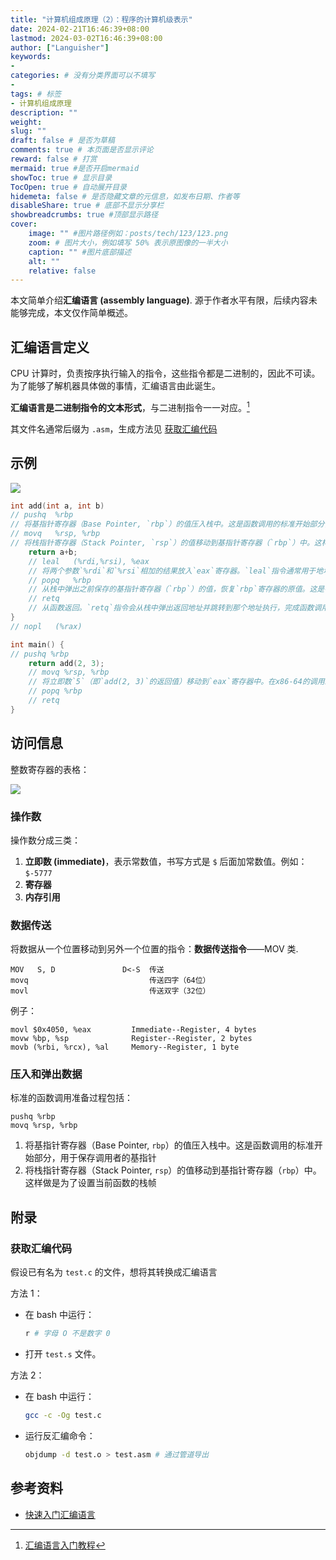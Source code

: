 ```yaml
---
title: "计算机组成原理（2）：程序的计算机级表示"
date: 2024-02-21T16:46:39+08:00
lastmod: 2024-03-02T16:46:39+08:00
author: ["Languisher"]
keywords: 
- 
categories: # 没有分类界面可以不填写
- 
tags: # 标签
- 计算机组成原理
description: ""
weight:
slug: ""
draft: false # 是否为草稿
comments: true # 本页面是否显示评论
reward: false # 打赏
mermaid: true #是否开启mermaid
showToc: true # 显示目录
TocOpen: true # 自动展开目录
hidemeta: false # 是否隐藏文章的元信息，如发布日期、作者等
disableShare: true # 底部不显示分享栏
showbreadcrumbs: true #顶部显示路径
cover:
    image: "" #图片路径例如：posts/tech/123/123.png
    zoom: # 图片大小，例如填写 50% 表示原图像的一半大小
    caption: "" #图片底部描述
    alt: ""
    relative: false
---
```



本文简单介绍**汇编语言 (assembly language)**. 源于作者水平有限，后续内容未能够完成，本文仅作简单概述。

## 汇编语言定义

CPU 计算时，负责按序执行输入的指令，这些指令都是二进制的，因此不可读。为了能够了解机器具体做的事情，汇编语言由此诞生。

**汇编语言是二进制指令的文本形式**，与二进制指令一一对应。[^1]

其文件名通常后缀为 `.asm`，生成方法见 [获取汇编代码](#获取汇编代码)

[^1]: [汇编语言入门教程](https://www.ruanyifeng.com/blog/2018/01/assembly-language-primer.html)


## 示例

![](assets/Pasted%20image%2020240302212558.png)

```cpp
int add(int a, int b) 
// pushq  %rbp 
// 将基指针寄存器（Base Pointer, `rbp`）的值压入栈中。这是函数调用的标准开始部分，用于保存调用者的基指针
// movq   %rsp, %rbp 
// 将栈指针寄存器（Stack Pointer, `rsp`）的值移动到基指针寄存器（`rbp`）中。这样做是为了设置当前函数的栈帧
    return a+b;
    // leal   (%rdi,%rsi), %eax
    // 将两个参数`%rdi`和`%rsi`相加的结果放入`eax`寄存器。`leal`指令通常用于地址计算，这里用它来执行加法操作。
    // popq   %rbp
    // 从栈中弹出之前保存的基指针寄存器（`rbp`）的值，恢复`rbp`寄存器的原值。这是在函数返回之前恢复调用者的栈帧。 
    // retq
	// 从函数返回。`retq`指令会从栈中弹出返回地址并跳转到那个地址执行，完成函数调用的返回过程。
}
// nopl   (%rax)

int main() {
// pushq %rbp
    return add(2, 3);
    // movq %rsp, %rbp
    // 将立即数`5`（即`add(2, 3)`的返回值）移动到`eax`寄存器中。在x86-64的调用约定中，函数的返回值通过`eax`/`rax`寄存器传递。
    // popq %rbp
    // retq  
}
```


## 访问信息

整数寄存器的表格：

![](assets/csapp02-整数寄存器.png)

### 操作数

操作数分成三类：
1. **立即数 (immediate)**，表示常数值，书写方式是 `$` 后面加常数值。例如：`$-5777`
2. **寄存器**
3. **内存引用**
### 数据传送

将数据从一个位置移动到另外一个位置的指令：**数据传送指令**——MOV 类.

```assembly
MOV   S, D               D<-S  传送
movq                           传送四字（64位）
movl                           传送双字（32位）
```

例子：
```assembly
movl $0x4050, %eax         Immediate--Register, 4 bytes
movw %bp, %sp              Register--Register, 2 bytes
movb (%rbi, %rcx), %al     Memory--Register, 1 byte
```

### 压入和弹出数据

标准的函数调用准备过程包括：

```assembly
pushq %rbp
movq %rsp, %rbp
```

1. 将基指针寄存器（Base Pointer, `rbp`）的值压入栈中。这是函数调用的标准开始部分，用于保存调用者的基指针
2. 将栈指针寄存器（Stack Pointer, `rsp`）的值移动到基指针寄存器（`rbp`）中。这样做是为了设置当前函数的栈帧

## 附录

### 获取汇编代码

假设已有名为 `test.c` 的文件，想将其转换成汇编语言

方法 1：
- 在 bash 中运行：
	```bash
	r # 字母 O 不是数字 0
	```
- 打开 `test.s` 文件。

方法 2：
- 在 bash 中运行：
	```bash
	gcc -c -Og test.c
	```
- 运行反汇编命令：
	```bash
	objdump -d test.o > test.asm # 通过管道导出
	```

## 参考资料

- [快速入门汇编语言](https://zhuanlan.zhihu.com/p/469950256)
